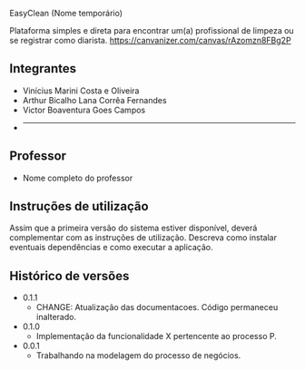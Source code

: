 EasyClean (Nome temporário)

Plataforma simples e direta para encontrar um(a) profissional de limpeza ou se registrar como diarista.
https://canvanizer.com/canvas/rAzomzn8FBg2P



## Integrantes

* Vinícius Marini Costa e Oliveira
* Arthur Bicalho Lana Corrêa Fernandes
* Victor Boaventura Goes Campos
* -----



## Professor

* Nome completo do professor

## Instruções de utilização

Assim que a primeira versão do sistema estiver disponível, deverá complementar com as instruções de utilização. Descreva como instalar eventuais dependências e como executar a aplicação.

## Histórico de versões

* 0.1.1
    * CHANGE: Atualização das documentacoes. Código permaneceu inalterado.
* 0.1.0
    * Implementação da funcionalidade X pertencente ao processo P.
* 0.0.1
    * Trabalhando na modelagem do processo de negócios.

